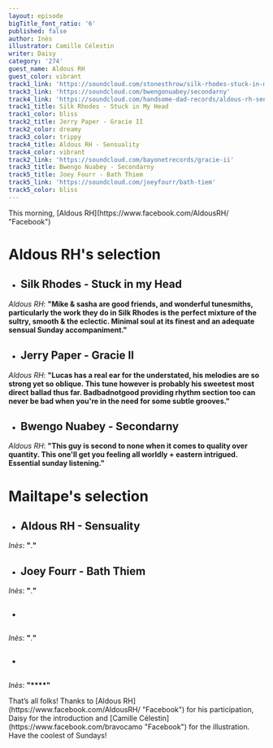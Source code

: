 ```yaml
---
layout: episode
bigTitle_font_ratio: '6'
published: false
author: Inès
illustrator: Camille Célestin
writer: Daisy
category: '274'
guest_name: Aldous RH
guest_color: vibrant
track1_link: 'https://soundcloud.com/stonesthrow/silk-rhodes-stuck-in-my-head'
track3_link: 'https://soundcloud.com/bwengonuabey/secondarny'
track4_link: 'https://soundcloud.com/handsome-dad-records/aldous-rh-sensuality'
track1_title: Silk Rhodes - Stuck in My Head
track1_color: bliss
track2_title: Jerry Paper - Gracie II
track2_color: dreamy
track3_color: trippy
track4_title: Aldous RH - Sensuality
track4_color: vibrant
track2_link: 'https://soundcloud.com/bayonetrecords/gracie-ii'
track3_title: Bwengo Nuabey - Secondarny
track5_title: Joey Fourr - Bath Thiem
track5_link: 'https://soundcloud.com/joeyfourr/bath-tiem'
track5_color: bliss
---
```

<p id="introduction">This morning, [Aldous RH](https://www.facebook.com/AldousRH/ "Facebook")</p>
<p></p>


# **Aldous RH's selection**

+ ## Silk Rhodes - Stuck in my Head
_Aldous RH_: **"**Mike & sasha are good friends, and wonderful tunesmiths, particularly the work they do in Silk Rhodes is the perfect mixture of the sultry, smooth & the eclectic. Minimal soul at its finest and an adequate sensual Sunday accompaniment.**"**

+ ## Jerry Paper - Gracie II
_Aldous RH_: **"**Lucas has a real ear for the understated, his melodies are so strong yet so oblique. This tune however is probably his sweetest most direct ballad thus far. Badbadnotgood providing rhythm section too can never be bad when you're in the need for some subtle grooves.**"**

+ ## Bwengo Nuabey - Secondarny
_Aldous RH_: **"**This guy is second to none when it comes to quality over quantity. This one'll get you feeling all worldly + eastern intrigued. Essential sunday listening.**"**


# Mailtape's selection

+ ## Aldous RH - Sensuality
_Inès_: **"**.**"** 

+ ## Joey Fourr - Bath Thiem
_Inès_: **"**.**"**

+ ## 
_Inès_: **"**.**"**

+ ## 
_Inès_: **"****"**


<p id="outroduction">That’s all folks! Thanks to [Aldous RH](https://www.facebook.com/AldousRH/ "Facebook") for his participation, Daisy for the introduction and [Camille Célestin](https://www.facebook.com/bravocamo "Facebook") for the illustration. Have the coolest of Sundays! </p>
